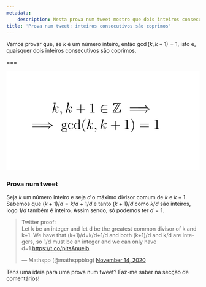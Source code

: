 ```yaml
---
metadata:
    description: Nesta prova num tweet mostro que dois inteiros consecutivos são sempre coprimos.
title: 'Prova num tweet: inteiros consecutivos são coprimos'
---
```


Vamos provar que, se $k$ é um número inteiro, então $\gcd(k, k+1) = 1$, isto é, quaisquer dois inteiros consecutivos são coprimos.

===

![Dois inteiros consecutivos são coprimos](consecutive-coprime.png)

### Prova num tweet

Seja $k$ um número inteiro e seja $d$ o máximo divisor comum de $k$ e $k + 1$.
Sabemos que $(k + 1)/d = k/d + 1/d$ e tanto $(k + 1)/d$ como $k/d$ são inteiros, logo $1/d$ também é inteiro. Assim sendo, só podemos ter $d = 1$.

<blockquote class="twitter-tweet"><p lang="en" dir="ltr">Twitter proof:<br>Let k be an integer and let d be the greatest common divisor of k and k+1. We have that (k+1)/d=k/d+1/d and both (k+1)/d and k/d are integers, so 1/d must be an integer and we can only have d=1.<a href="https://t.co/pItsAnueib">https://t.co/pItsAnueib</a></p>&mdash; Mathspp (@mathsppblog) <a href="https://twitter.com/mathsppblog/status/1327660984266338321?ref_src=twsrc%5Etfw">November 14, 2020</a></blockquote> <script async src="https://platform.twitter.com/widgets.js" charset="utf-8"></script>

Tens uma ideia para uma prova num tweet? Faz-me saber na secção de comentários!
